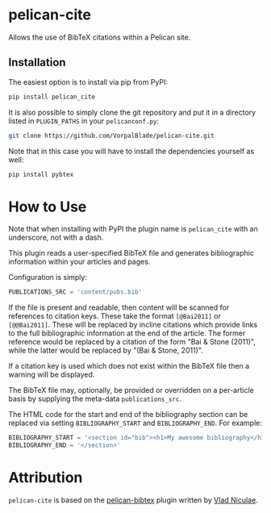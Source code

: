 pelican-cite
==============

Allows the use of BibTeX citations within a Pelican site. 

## Installation

The easiest option is to install via pip from PyPI:

```bash
pip install pelican_cite
```

It is also possible to simply clone the git repository and put it in a directory
listed in ``PLUGIN_PATHS`` in your ``pelicanconf.py``:

```bash
git clone https://github.com/VorpalBlade/pelican-cite.git
```

Note that in this case you will have to install the dependencies yourself as well:

```bash
pip install pybtex
```

How to Use
==========

Note that when installing with PyPI the plugin name is `pelican_cite` with an underscore, not with a dash.

This plugin reads a user-specified BibTeX file and generates bibliographic
information within your articles and pages.

Configuration is simply:

```python
PUBLICATIONS_SRC = 'content/pubs.bib'
```

If the file is present and readable, then content will be scanned for references
to citation keys. These take the format `[@Bai2011]` or `[@@Bai2011]`. These
will be replaced by incline citations which provide links to the full
bibliographic information at the end of the article. The former reference would
be replaced by a citation of the form "Bai & Stone (2011)", while the latter
would be replaced by "(Bai & Stone, 2011)". 

If a citation key is used which does not exist within the BibTeX file then
a warning will be displayed.

The BibTeX file may, optionally, be provided or overridden on a per-article
basis by supplying the meta-data `publications_src`.

The HTML code for the start and end of the bibliography section can be replaced via
setting `BIBLIOGRAPHY_START` and `BIBLIOGRAPHY_END`. For example: 

```python
BIBLIOGRAPHY_START = '<section id="bib"><h1>My awesome bibliography</h1>'
BIBLIOGRAPHY_END = '</section>' 
``` 

Attribution
===========
`pelican-cite` is based on the
[pelican-bibtex](https://github.com/vene/pelican-bibtex) plugin written by
[Vlad Niculae](https://github.com/vene).
